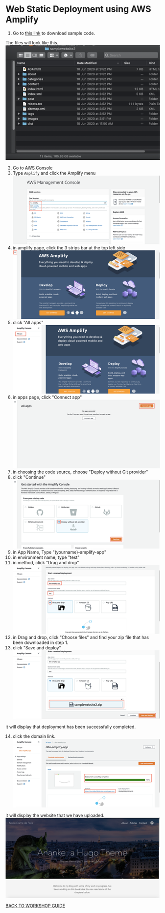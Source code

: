 # Web Static Deployment using AWS Amplify

1. Go to [this link](https://bit.ly/3eoehlc) to download sample code.

The files will look like this.
    ![](../images/Amplify/1.png)

2. Go to [AWS Console](https://ap-southeast-1.console.aws.amazon.com/console/home?region=ap-southeast-1)
3. Type `Amplify` and click the Amplify menu
    ![](../images/Amplify/3.png)
4. in amplify page, click the 3 strips bar at the top left side
    ![](../images/Amplify/4.png)
5. click "All apps"
    ![](../images/Amplify/5.png)
6. in apps page, click "Connect app"
    ![](../images/Amplify/6.png)
7. in choosing the code source, choose "Deploy without Git provider"
8. click "Continue"
    ![](../images/Amplify/8.png)
9. in App Name, Type "(yourname)-amplify-app"
10. in environment name, type "test"
11. in method, click "Drag and drop"
    ![](../images/Amplify/11.png)
12. in Drag and drop, click "Choose files" and find your zip file that has been downloaded in step 1.
13. click "Save and deploy"
    ![](../images/Amplify/13.png)

it will display that deployment has been successfully completed.

14. click the domain link.
    ![](../images/Amplify/14.png)

it will display the website that we have uploaded.
    ![](../images/Amplify/14-2.png)

[BACK TO WORKSHOP GUIDE](../README.md)